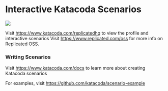 # Interactive Katacoda Scenarios

[![](http://shields.katacoda.com/katacoda/replicatedhq/count.svg)](https://www.katacoda.com/replicatedhq "Get your profile on Katacoda.com")

Visit https://www.katacoda.com/replicatedhq to view the profile and interactive scenarios
Visit https://www.replicated.com/oss for more info on Replicated OSS.

### Writing Scenarios
Visit https://www.katacoda.com/docs to learn more about creating Katacoda scenarios

For examples, visit https://github.com/katacoda/scenario-example
